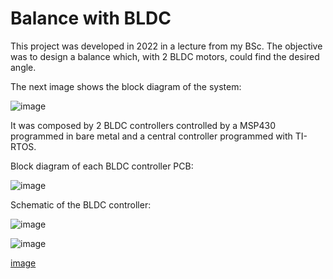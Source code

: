 # Balance with BLDC 
This project was developed in 2022 in a lecture from my BSc. The objective was to design a balance which, with 2 BLDC motors, could find the desired angle. 

The next image shows the block diagram of the system:

![image](https://github.com/user-attachments/assets/9ebaade4-612b-4dfe-baa9-0b50d49b84cc)

It was composed by 2 BLDC controllers controlled by a MSP430 programmed in bare metal and a central controller programmed with TI-RTOS. 

Block diagram of each BLDC controller PCB:

![image](https://github.com/user-attachments/assets/0e59a497-1595-4fd0-be35-c5ec9411361d)

Schematic of the BLDC controller:

![image](https://github.com/user-attachments/assets/751235b9-0593-4fd5-a551-075cee9f3c7f)


![image](https://github.com/user-attachments/assets/06aaa2a7-ce82-4ea9-b542-1953a68dc476)


[image](https://github.com/user-attachments/assets/d4cd81b0-a341-4ce9-88af-673c4594db42)

